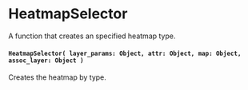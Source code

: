 # HeatmapSelector
A function that creates an specified heatmap type.

#### `HeatmapSelector( layer_params: Object, attr: Object, map: Object, assoc_layer: Object )`
  Creates the heatmap by type.